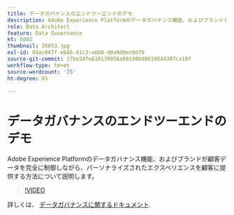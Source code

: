 ```yaml
---
title: データガバナンスのエンドツーエンドのデモ
description: Adobe Experience Platformのデータガバナンス機能、およびブランドが顧客データを完全に制御しながら、パーソナライズされたエクスペリエンスを顧客に提供する方法について説明します。
role: Data Architect
feature: Data Governance
kt: 5802
thumbnail: 36653.jpg
exl-id: 84ac047f-eb46-41c3-a6b0-d0a9d0ec0d79
source-git-commit: 17be24fe619139056a69190b98610644387ca18f
workflow-type: tm+mt
source-wordcount: '75'
ht-degree: 8%

---
```


# データガバナンスのエンドツーエンドのデモ

Adobe Experience Platformのデータガバナンス機能、およびブランドが顧客データを完全に制御しながら、パーソナライズされたエクスペリエンスを顧客に提供する方法について説明します。

>[!VIDEO](https://video.tv.adobe.com/v/36653?quality=12&learn=on)

詳しくは、 [データガバナンスに関するドキュメント](https://experienceleague.adobe.com/docs/experience-platform/data-governance/home.html?lang=ja).
